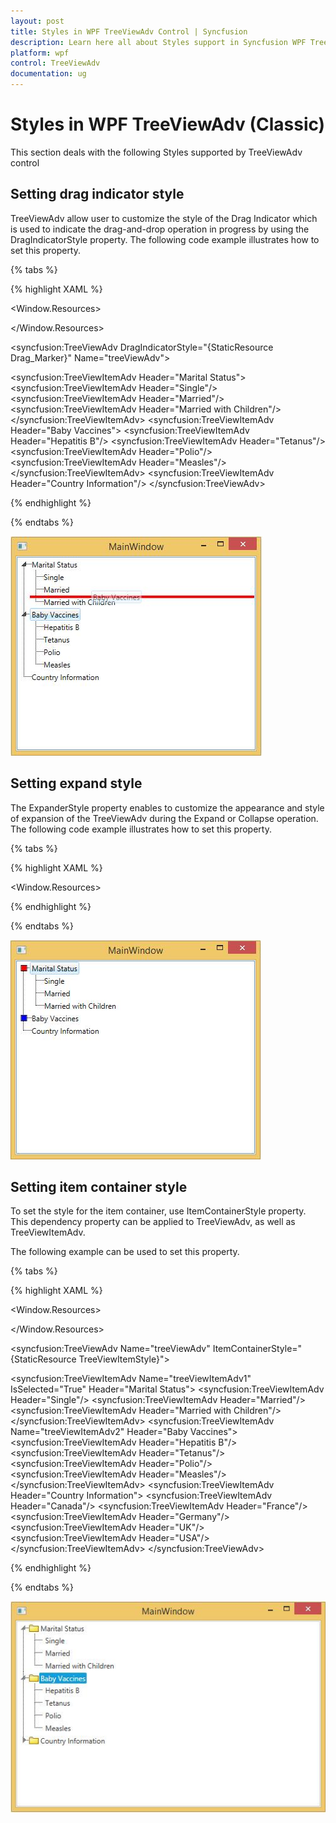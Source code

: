 ```yaml
---
layout: post
title: Styles in WPF TreeViewAdv Control | Syncfusion
description: Learn here all about Styles support in Syncfusion WPF TreeViewAdv (Classic) control, its elements and more details.
platform: wpf
control: TreeViewAdv
documentation: ug
---
```

# Styles in WPF TreeViewAdv (Classic)

This section deals with the following Styles supported by TreeViewAdv control

## Setting drag indicator style

TreeViewAdv allow user to customize the style of the Drag Indicator which is used to indicate the drag-and-drop operation in progress by using the DragIndicatorStyle property. The following code example illustrates how to set this property.

{% tabs %}

{% highlight XAML %}

<Window x:Class="ItemTemplateSample.MainWindow"
xmlns="http://schemas.microsoft.com/winfx/2006/xaml/presentation"
xmlns:x="http://schemas.microsoft.com/winfx/2006/xaml"
xmlns:syncfusion="http://schemas.syncfusion.com/wpf"
Title="MainWindow" Height="350" Width="400">
<Window.Resources>
<!-- Creating the style for DragIndicator -->
<Style x:Key="Drag_Marker" TargetType="{x:Type syncfusion:TemplatedAdornerInternalControl}">
<Setter Property="HorizontalAlignment" Value="Left"/>
<Setter Property="VerticalAlignment" Value="Top"/>
<Setter Property="SnapsToDevicePixels" Value="False"/>
<Setter Property="Template">
<Setter.Value>
<ControlTemplate TargetType="{x:Type syncfusion:TemplatedAdornerInternalControl}">
<Grid>
<Grid.ColumnDefinitions>
<ColumnDefinition Width="*"/>
</Grid.ColumnDefinitions>
<Rectangle Grid.Column="0" Height="4" Fill="Red"/>
</Grid>
</ControlTemplate>
</Setter.Value>
</Setter>
</Style>
</Window.Resources>
<Grid>
<!-- Adding TreeViewAdv with DragIndicatorStyle -->
<syncfusion:TreeViewAdv DragIndicatorStyle="{StaticResource Drag_Marker}"  Name="treeViewAdv">
<!-- Adding TreeViewItemAdv -->
<syncfusion:TreeViewItemAdv Header="Marital Status">
<syncfusion:TreeViewItemAdv Header="Single"/>
<syncfusion:TreeViewItemAdv Header="Married"/>
<syncfusion:TreeViewItemAdv Header="Married with Children"/>
</syncfusion:TreeViewItemAdv>
<syncfusion:TreeViewItemAdv Header="Baby Vaccines">
<syncfusion:TreeViewItemAdv Header="Hepatitis B"/>
<syncfusion:TreeViewItemAdv Header="Tetanus"/>
<syncfusion:TreeViewItemAdv Header="Polio"/>
<syncfusion:TreeViewItemAdv Header="Measles"/>
</syncfusion:TreeViewItemAdv>
<syncfusion:TreeViewItemAdv Header="Country Information"/>
</syncfusion:TreeViewAdv>
</Grid>
</Window>

{% endhighlight %}

{% endtabs %}

![Customize the style of the Drag Indicator in  WPF TreeViewAdv](Styles_images/wpf-treeview-drag-indicator-styles.jpeg)

## Setting expand style   	

The ExpanderStyle property enables to customize the appearance and style of expansion of the TreeViewAdv during the Expand or Collapse operation. The following code example illustrates how to set this property.

{% tabs %}

{% highlight XAML %}

<Window x:Class="ItemTemplateSample.MainWindow"
xmlns="http://schemas.microsoft.com/winfx/2006/xaml/presentation"
xmlns:x="http://schemas.microsoft.com/winfx/2006/xaml"
xmlns:syncfusion="http://schemas.syncfusion.com/wpf"
xmlns:local="clr-namespace:ItemTemplateSample"
Title="MainWindow" Height="350" Width="400">
<Window.Resources>
<!-- Template for TreeViewAdvExpander -->
<ControlTemplate x:Key="MyExpanderTemplateKey" TargetType="{x:Type Expander}">
<ToggleButton Name="Expander" ClickMode="Press" IsChecked="{Binding Path=IsExpanded, RelativeSource={RelativeSource TemplatedParent}}">
<ToggleButton.Style>
<Style TargetType="ToggleButton">
<Setter Property="FrameworkElement.Focusable" Value="False"/>
<Setter Property="FrameworkElement.Width" Value="19"/>
<Setter Property="FrameworkElement.Height" Value="13"/>
<Setter Property="Control.Template">
<Setter.Value>
<ControlTemplate TargetType="ToggleButton">
<Border Height="10" Width="10" BorderBrush="Black" BorderThickness="1">
<Border Name="BackgroundBorder"  Background="Blue"/>
</Border>
<ControlTemplate.Triggers>
Trigger Property="ToggleButton.IsChecked" Value="True">
<Setter Property="Background" TargetName="BackgroundBorder" Value="Red"/>
</Trigger>
</ControlTemplate.Triggers>
/ControlTemplate>
</Setter.Value>
</Setter>
</Style>
</ToggleButton.Style>
</ToggleButton>
</ControlTemplate>
<!-- Style for TreeViewAdvExpander -->
<Style x:Key="MyexpanderStyle" TargetType="{x:Type Expander}">
<Setter Property="Template" Value="{StaticResource MyExpanderTemplateKey}"/>
</Style>
</Window.Resources>
<Grid>
<!-- Adding TreeViewAdv with expand animation -->
<syncfusion:TreeViewAdv Name="treeViewAdv" ExpanderStyle="{DynamicResource MyexpanderStyle}">
<!-- Adding TreeViewItemAdv -->
<syncfusion:TreeViewItemAdv Name="treeViewItemAdv" Header="Marital Status">
<syncfusion:TreeViewItemAdv Header="Single"/>
<syncfusion:TreeViewItemAdv Header="Married"/>
<syncfusion:TreeViewItemAdv Header="Married with Children"/>
</syncfusion:TreeViewItemAdv>
<syncfusion:TreeViewItemAdv Header="Baby Vaccines">
<syncfusion:TreeViewItemAdv Header="Hepatitis B"/>
<syncfusion:TreeViewItemAdv Header="Tetanus"/>
<syncfusion:TreeViewItemAdv Header="Polio"/>
<syncfusion:TreeViewItemAdv Header="Measles"/>
</syncfusion:TreeViewItemAdv>
<syncfusion:TreeViewItemAdv Header="Country Information"/>
</syncfusion:TreeViewAdv>
</Grid>
</Window>

{% endhighlight %}

{% endtabs %}

![Customize appearance of expand and collapse in WPF TreeViewAdv](Styles_images/wpf-treeview-expand-collapse-styles.jpeg)

##  Setting item container style

To set the style for the item container, use ItemContainerStyle property. This dependency property can be applied to TreeViewAdv, as well as TreeViewItemAdv.

The following example can be used to set this property.

{% tabs %}

{% highlight XAML %}

<Window.Resources>
<Style x:Key="TreeViewItemStyle" TargetType="{x:Type syncfusion:TreeViewItemAdv}">
<Setter Property="LeftImageSource" Value="folder.png" />
<Setter Property="ImageHeight" Value="16" />
<Setter Property="ImageWidth" Value="16" />
</Style>
</Window.Resources>
<Grid >
<!-- Adding TreeViewAdv with selected -->
<syncfusion:TreeViewAdv Name="treeViewAdv" ItemContainerStyle="{StaticResource TreeViewItemStyle}">
<!-- Adding TreeViewItemAdv -->
<syncfusion:TreeViewItemAdv Name="treeViewItemAdv1" IsSelected="True" Header="Marital Status">
<syncfusion:TreeViewItemAdv Header="Single"/>
<syncfusion:TreeViewItemAdv Header="Married"/>
<syncfusion:TreeViewItemAdv Header="Married with Children"/>
</syncfusion:TreeViewItemAdv>
<syncfusion:TreeViewItemAdv Name="treeViewItemAdv2" Header="Baby Vaccines">
<syncfusion:TreeViewItemAdv Header="Hepatitis B"/>
<syncfusion:TreeViewItemAdv Header="Tetanus"/>
<syncfusion:TreeViewItemAdv Header="Polio"/>
<syncfusion:TreeViewItemAdv Header="Measles"/>
</syncfusion:TreeViewItemAdv>
<syncfusion:TreeViewItemAdv Header="Country Information">
<syncfusion:TreeViewItemAdv Header="Canada"/>
<syncfusion:TreeViewItemAdv Header="France"/>
<syncfusion:TreeViewItemAdv Header="Germany"/>
<syncfusion:TreeViewItemAdv Header="UK"/>
<syncfusion:TreeViewItemAdv Header="USA"/>
</syncfusion:TreeViewItemAdv>
</syncfusion:TreeViewAdv>
</Grid>
</Window>

{% endhighlight %}

{% endtabs %}

![Setting item container style in WPF TreeViewAdv](Styles_images/wpf-treeview-item-container-styles.jpeg)


